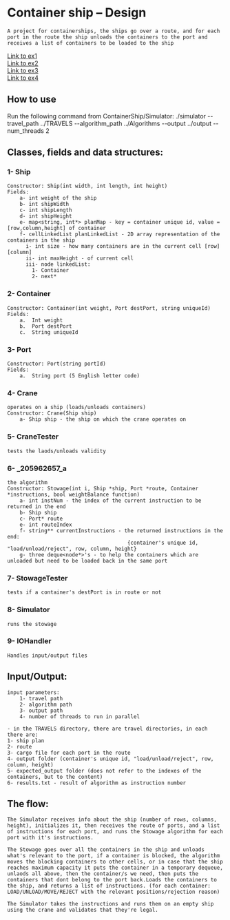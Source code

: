 # **Container ship – Design**    
    A project for containerships, the ships go over a route, and for each port in the route the ship unloads the containers to the port and receives a list of containers to be loaded to the ship
    
[Link to ex1](https://docs.google.com/document/d/1PloUy0vfoR0AWHmpWb0W85FZXM_BZqbaQhKXzHhwC1o/edit) <br/>
[Link to ex2](https://docs.google.com/document/d/1qpXBOM24UiHUc5l2QiUlNGZOnfNm40aVd7bXbNVLIFs/edit) <br/>
[Link to ex3](https://docs.google.com/document/d/1u0NihmbVIU5x7o7gDeObSi2Dw1TXT6ipoo4My2RyOdc/edit) <br/>
[Link to ex4](https://docs.google.com/document/d/1Rh6TPxvG3fEr4fFbYiDU3ynVzKgKTlV1UlTW8j7_kQ4/edit) <br/>

## **How to use**   
Run the following command from ContainerShip/Simulator: ./simulator --travel_path ../TRAVELS --algorithm_path ../Algorithms --output ../output --num_threads 2

## **Classes, fields and data structures:**  
### **1-	Ship**  
    Constructor: Ship(int width, int length, int height)  
    Fields:  
        a- int weight of the ship  
        b- int shipWidth
        c- int shipLength
        d- int shipHeight
        e- map<string, int*> planMap - key = container unique id, value = [row,column,height] of container
        f- cellLinkedList planLinkedList - 2D array representation of the containers in the ship
          i- int size - how many containers are in the current cell [row][column]
          ii- int maxHeight - of current cell
          iii- node linkedList:
            1- Container
            2- next*
### **2- Container**  
    Constructor: Container(int weight, Port destPort, string uniqueId)
    Fields:
        a.	Int weight
        b.	Port destPort
        c.	String uniqueId
### **3- Port**  
    Constructor: Port(string portId)
    Fields:
        a.	String port (5 English letter code)
### **4- Crane**  
    operates on a ship (loads/unloads containers)  
    Constructor: Crane(Ship ship)
        a- Ship ship - the ship on which the crane operates on
### **5- CraneTester**  
    tests the laods/unloads validity  
### **6- _205962657_a**  
    the algorithm   
    Constructor: Stowage(int i, Ship *ship, Port *route, Container *instructions, bool weightBalance function)
        a- int instNum - the index of the current instruction to be returned in the end
        b- Ship ship
        c- Port* route
        e- int routeIndex
        f- string** currentInstructions - the returned instructions in the end:
                                           {container's unique id, "load/unload/reject", row, column, height}
        g- three deque<node*>'s - to help the containers which are unloaded but need to be loaded back in the same port
### **7- StowageTester**  
    tests if a container's destPort is in route or not  
### **8- Simulator**  
    runs the stowage
### **9- IOHandler**  
    Handles input/output files

## **Input/Output:**
    input parameters:
        1- travel path
        2- algorithm path
        3- output path
        4- number of threads to run in parallel

    - in the TRAVELS directory, there are travel directories, in each there are:  
    1- ship plan
    2- route
    3- cargo file for each port in the route
    4- output folder (container's unique id, "load/unload/reject", row, column, height)
    5- expected_output folder (does not refer to the indexes of the containers, but to the content)
    6- results.txt - result of algorithm as instruction number

## **The flow:**  
    The Simulator receives info about the ship (number of rows, columns, height), initializes it, then receives the route of ports, and a list of instructions for each port, and runs the Stowage algorithm for each port with it's instructions.

    The Stowage goes over all the containers in the ship and unloads what's relevant to the port, if a container is blocked, the algorithm moves the blocking containers to other cells, or in case that the ship reaches maximum capacity it puts the container in a temporary dequeue, unlaods all above, then the container/s we need, then puts the containers that dont belong to the port back.Loads the containers to the ship, and returns a list of instructions. (for each container: LOAD/UNLOAD/MOVE/REJECT with the relevant positions/rejection reason)

    The Simulator takes the instructions and runs them on an empty ship using the crane and validates that they're legal.
